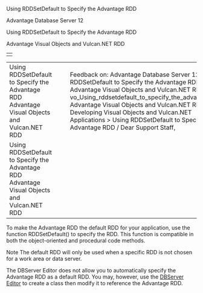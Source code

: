 Using RDDSetDefault to Specify the Advantage RDD




Advantage Database Server 12  

Using RDDSetDefault to Specify the Advantage RDD

Advantage Visual Objects and Vulcan.NET RDD

|  |
| --- |
|  |

|  |  |  |  |  |
| --- | --- | --- | --- | --- |
| Using RDDSetDefault to Specify the Advantage RDD  Advantage Visual Objects and Vulcan.NET RDD |  |  | Feedback on: Advantage Database Server 12 - Using RDDSetDefault to Specify the Advantage RDD Advantage Visual Objects and Vulcan.NET RDD vo\_Using\_rddsetdefault\_to\_specify\_the\_advantage\_rdd Advantage Visual Objects and Vulcan.NET RDD > Developing Visual Objects and Vulcan.NET Applications > Using RDDSetDefault to Specify the Advantage RDD / Dear Support Staff, |  |
| Using RDDSetDefault to Specify the Advantage RDD  Advantage Visual Objects and Vulcan.NET RDD |  |  |  |  |

To make the Advantage RDD the default RDD for your application, use the function RDDSetDefault() to specify the RDD. This function is compatible in both the object-oriented and procedural code methods.

Note The default RDD will only be used when a specific RDD is not chosen for a work area or data server.

The DBServer Editor does not allow you to automatically specify the Advantage RDD as a default RDD. You may, however, use the [DBServer Editor](vo_db_server_editor.htm) to create a class then modify it to reference the Advantage RDD.